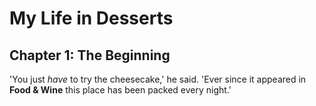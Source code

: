 # My Life in Desserts

## Chapter 1: The Beginning

'You just *have* to try the cheesecake,' he said. 'Ever since it appeared in
**Food & Wine** this place has been packed every night.'
